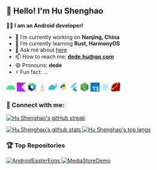 ## 👋 Hello! I'm Hu Shenghao

**👨‍💻 I am an Android developer!**

- 🔭 I’m currently working on **Nanjing, China**
- 🌱 I’m currently learning **Rust, HarmonyOS**
- 💬 Ask me about [here](https://github.com/hushenghao/hushenghao/issues)
- 📫 How to reach me: **[dede.hu@qq.com](mailto:dede.hu@qq.com)**
- 😄 Pronouns: **dede**
- ⚡ Fun fact: ...

<code><img height="24" alt="android" src="https://raw.githubusercontent.com/github/explore/main/topics/android/android.png" /></code>
<code><img height="24" alt="kotlin" src="https://raw.githubusercontent.com/github/explore/main/topics/kotlin/kotlin.png" /></code>
<code><img height="24" alt="jetpack compose" src="https://raw.githubusercontent.com/github/explore/main/topics/jetpack-compose/jetpack-compose.png" /></code>
<code><img height="24" alt="java" src="https://raw.githubusercontent.com/github/explore/main/topics/java/java.png" /></code>
<code><img height="24" alt="gradle" src="https://raw.githubusercontent.com/github/explore/main/topics/gradle/gradle.png" /></code>
<code><img height="24" alt="python" src="https://raw.githubusercontent.com/github/explore/main/topics/python/python.png" /></code>
<code><img height="24" alt="flutter" src="https://raw.githubusercontent.com/github/explore/main/topics/flutter/flutter.png" /></code>
<code><img height="24" alt="nodejs" src="https://raw.githubusercontent.com/github/explore/main/topics/nodejs/nodejs.png" /></code>
<code><img height="24" alt="typescript" src="https://raw.githubusercontent.com/github/explore/main/topics/typescript/typescript.png" /></code>
<code><img height="24" alt="react-native" src="https://raw.githubusercontent.com/github/explore/main/topics/react-native/react-native.png" /></code>
<code><img height="24" alt="ruby" src="https://raw.githubusercontent.com/github/explore/main/topics/ruby/ruby.png" /></code>

### 🔗 Connect with me:

[![Hu Shenghao's gitHub streak](https://github-readme-streak-stats.herokuapp.com?user=hushenghao&theme=graywhite)](https://git.io/streak-stats)

<a href="https://github.com/anuraghazra/github-readme-stats">
  <img align="top" alt="Hu Shenghao's github stats" src="https://github-readme-stats.vercel.app/api?username=hushenghao&show_icons=true&include_all_commits=true&theme=graywhite" />
</a>
<a href="https://github.com/anuraghazra/github-readme-stats">
  <img align="top" alt="Hu Shenghao's top langs" src="https://github-readme-stats.vercel.app/api/top-langs/?username=hushenghao&layout=compact&theme=graywhite&hide=JavaScript" />
</a>

### 🏆 Top Repositories

<a href="https://github.com/hushenghao/AndroidEasterEggs">
  <img align="top" alt="AndroidEasterEggs" src="https://github-readme-stats.vercel.app/api/pin/?username=hushenghao&repo=AndroidEasterEggs&theme=graywhite" />
</a>
<a href="https://github.com/hushenghao/MediaStoreDemo">
  <img align="top" alt="MediaStoreDemo" src="https://github-readme-stats.vercel.app/api/pin/?username=hushenghao&repo=MediaStoreDemo&theme=graywhite" />
</a>

<!--
#### Coding Activity

<img src='https://wakatime.com/share/@Shenghao/ae3990cd-400b-4602-8b4b-c4346bfc6383.svg' style='background-color:#fff' />
-->

<!--
**hushenghao/hushenghao** is a ✨ _special_ ✨ repository because its `README.md` (this file) appears on your GitHub profile.

Here are some ideas to get you started:

- 🔭 I’m currently working on ...
- 🌱 I’m currently learning ...
- 👯 I’m looking to collaborate on ...
- 🤔 I’m looking for help with ...
- 💬 Ask me about ...
- 📫 How to reach me: ...
- 😄 Pronouns: ...
- ⚡ Fun fact: ...
-->

